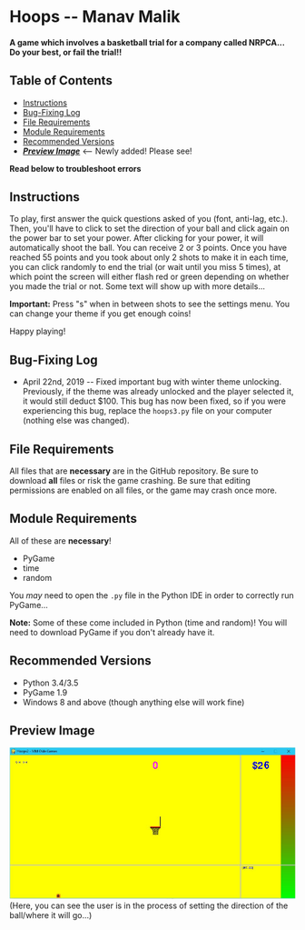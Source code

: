 # Hoops -- Manav Malik
#### A game which involves a basketball trial for a company called NRPCA... Do your best, or fail the trial!!

## Table of Contents
- [Instructions](#instructions)
- [Bug-Fixing Log](#bug-fixing-log)
- [File Requirements](#file-requirements)
- [Module Requirements](#module-requirements)
- [Recommended Versions](#recommended-versions)
- [***Preview Image***](#preview-image) <-- Newly added! Please see!

**Read below to troubleshoot errors**

## Instructions
To play, first answer the quick questions asked of you (font, anti-lag, etc.). Then, you'll have to click to set the direction of your ball and click again on the power bar to set your power. After clicking for your power, it will automatically shoot the ball. You can receive 2 or 3 points. Once you have reached 55 points and you took about only 2 shots to make it in each time, you can click randomly to end the trial (or wait until you miss 5 times), at which point the screen will either flash red or green depending on whether you made the trial or not. Some text will show up with more details...

**Important:** Press "s" when in between shots to see the settings menu. You can change your theme if you get enough coins!

Happy playing!

## Bug-Fixing Log
- April 22nd, 2019 -- Fixed important bug with winter theme unlocking. Previously, if the theme was already unlocked and the player selected it, it would still deduct $100. This bug has now been fixed, so if you were experiencing this bug, replace the `hoops3.py` file on your computer (nothing else was changed).

## File Requirements
All files that are **necessary** are in the GitHub repository. Be sure to download **all** files or risk the game crashing. Be sure that editing permissions are enabled on all files, or the game may crash once more.

## Module Requirements
All of these are **necessary**!
- PyGame
- time
- random

You *may* need to open the `.py` file in the Python IDE in order to correctly run PyGame...

**Note:** Some of these come included in Python (time and random)! You will need to download PyGame if you don't already have it.

## Recommended Versions
- Python 3.4/3.5
- PyGame 1.9
- Windows 8 and above (though anything else will work fine)

## Preview Image
![](hoops3preview.JPG)
(Here, you can see the user is in the process of setting the direction of the ball/where it will go...)
